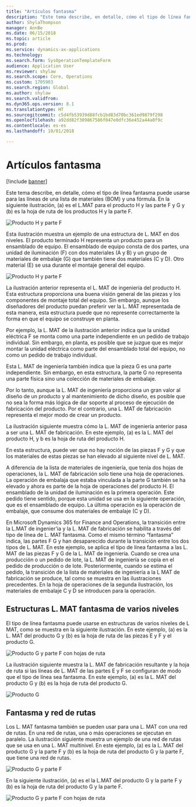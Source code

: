 ```yaml
---
title: "Artículos fantasma"
description: "Este tema describe, en detalle, cómo el tipo de línea fantasma puede usarse para las líneas de una lista de materiales (BOM) y una fórmula en Microsoft Dynamics 365 for Finance and Operations."
author: ShylaThompson
manager: AnnBe
ms.date: 06/15/2018
ms.topic: article
ms.prod: 
ms.service: dynamics-ax-applications
ms.technology: 
ms.search.form: SysOperationTemplateForm
audience: Application User
ms.reviewer: shylaw
ms.search.scope: Core, Operations
ms.custom: 1705903
ms.search.region: Global
ms.author: shylaw
ms.search.validfrom: 
ms.dyn365.ops.version: 8.1
ms.translationtype: HT
ms.sourcegitcommit: c5d4fb53939d88fcb1bd83d70bc361ed9879f298
ms.openlocfilehash: a92dd82f309867586f047e0dfc36e452a44a0f9c
ms.contentlocale: es-es
ms.lasthandoff: 10/01/2018

---
```


# <a name="phantom-items"></a>Artículos fantasma

[!include [banner](../includes/banner.md)]

Este tema describe, en detalle, cómo el tipo de línea fantasma puede usarse para las líneas de una lista de materiales (BOM) y una fórmula. En la siguiente ilustración, (a) es el L.MAT para el producto H y las parte F y G y (b) es la hoja de ruta de los productos H y la parte F.

![Producto H y parte F](media/product-H-part-F.png)


Esta ilustración muestra un ejemplo de una estructura de L. MAT en dos niveles. El producto terminado H representa un producto para un ensamblado de equipo. El ensamblado de equipo consta de dos partes, una unidad de iluminación (F) con dos materiales (A y B) y un grupo de materiales de embalaje (G) que también tiene dos materiales (C y D). Otro material (E) se usa durante el montaje general del equipo.

![Producto H y parte F](media/product-H-part-B.png)

La ilustración anterior representa el L. MAT de ingeniería del producto H. Esta estructura proporciona una buena visión general de las piezas y los componentes de montaje total del equipo. Sin embargo, aunque los diseñadores del producto puedan preferir ver la L. MAT representada de esta manera, esta estructura puede que no represente correctamente la forma en que el equipo se construye en planta. 

Por ejemplo, la L. MAT de la ilustración anterior indica que la unidad eléctrica F se monta como una parte independiente en un pedido de trabajo individual. Sin embargo, en planta, es posible que se juzgue que es mejor montar la unidad eléctrica como parte del ensamblado total del equipo, no como un pedido de trabajo individual.

Esta L. MAT de ingeniería también indica que la pieza G es una parte independiente. Sin embargo, en esta estructura, la parte G no representa una parte física sino una colección de materiales de embalaje. 

Por lo tanto, aunque la L. MAT de ingeniería proporciona un gran valor al diseño de un producto y al mantenimiento de dicho diseño, es posible que no sea la forma más lógica de dar soporte al proceso de ejecución de fabricación del producto. Por el contrario, una L. MAT de fabricación representa el mejor modo de crear un producto.

La ilustración siguiente muestra cómo la L. MAT de ingeniería anterior pasa a ser una L. MAT de fabricación. En este ejemplo, (a) es la L. MAT del producto H, y b es la hoja de ruta del producto H.

En esta estructura, puede ver que no hay noción de las piezas F y G y que los materiales de estas piezas se han elevado al siguiente nivel de L. MAT. 

A diferencia de la lista de materiales de ingeniería, que tenía dos hojas de operaciones, la L. MAT de fabricación solo tiene una hoja de operaciones. La operación de embalaja que estaba vinculada a la parte G también se ha elevado y ahora es parte de la hoja de operaciones del producto H. El ensamblado de la unidad de iluminación es la primera operación. Este pedido tiene sentido, porque esta unidad se usa en la siguiente operación, que es el ensamblado de equipo. La última operación es la operación de embalaje, que consume dos materiales de embalaje (C y D).

En Microsoft Dynamics 365 for Finance and Operations, la transición entre la L.MAT de ingenier'ia y la L. MAT de fabricación se habilita a través del tipo de línea de L. MAT fantasma. Como el mismo término “fantasma” indica, las partes F G y han desaparecido durante la transición entre los dos tipos de L. MAT. En este ejemplo, se aplica el tipo de línea fantasma a las L. MAT de las piezas F y G de la L. MAT de ingeniería. Cuando se crea una producción o un pedido de lote, la L. MAT de ingeniería se copia en el pedido de producción o de lote. Posteriormente, cuando se estima el pedido, la transición de la lista de materiales de ingeniería a la L MAT de fabricación se produce, tal como se muestra en las ilustraciones precedentes. En la hoja de operaciones de la segunda ilustración, los materiales de embalaje C y D se introducen para la operación. 

## <a name="multilevel-phantom-bom-structures"></a>Estructuras L. MAT fantasma de varios niveles
El tipo de línea fantasma puede usarse en estructuras de varios niveles de L MAT, como se muestra en la siguiente ilustración. En este ejemplo, (a) es la L. MAT del producto G y (b) es la hoja de ruta de las piezas E y F y el producto G. 

![Producto G y parte F con hojas de ruta](media/product-G-route-sheet-G.png)


La ilustración siguiente muestra la L. MAT de fabricación resultante y la hoja de ruta si las líneas de L. MAT de las partes E y F se configuran de modo que el tipo de línea sea fantasma. En este ejemplo, (a) es la L. MAT del producto G y (b) es la hoja de ruta del producto G.

![Producto G](media/product-G.png)


## <a name="phantom-and-route-network"></a>Fantasma y red de rutas
Los L. MAT fantasma también se pueden usar para una L. MAT con una red de rutas. En una red de rutas, una o más operaciones se ejecutan en paralelo. La ilustración siguiente muestra un ejemplo de una red de rutas que se usa en una L. MAT multinivel. En este ejemplo, (a) es la L. MAT del producto G y la parte F y (b) es la hoja de ruta del producto G y la parte F, que tiene una red de rutas.

![Producto G y parte F](media/product-G-part-F.png)


En la siguiente ilustración, (a) es el la L.MAT del producto G y la parte F y (b) es la hoja de ruta del producto G y la parte F.

![Producto G y parte F con hojas de ruta](media/product-G-part-F-with-route-sheet.png)

